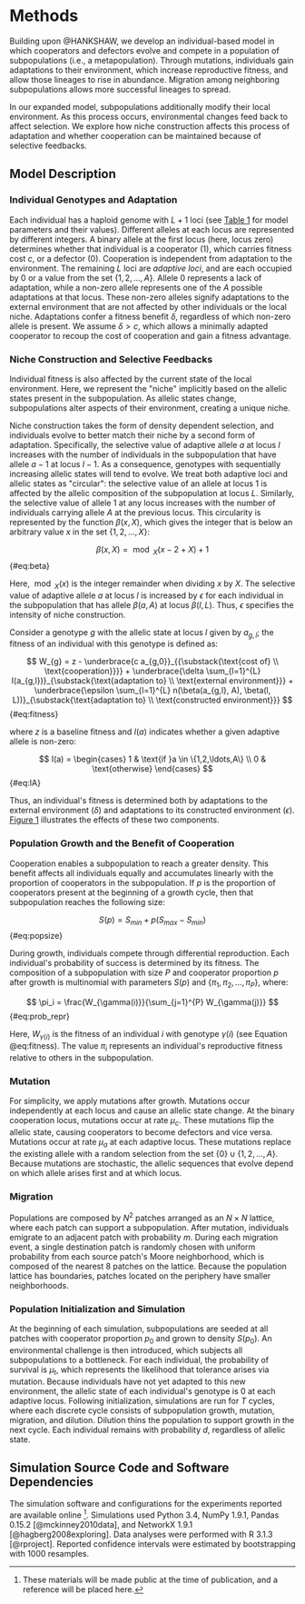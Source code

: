 
# Methods

Building upon @HANKSHAW, we develop an individual-based model in which cooperators and defectors evolve and compete in a population of subpopulations (i.e., a metapopulation).
Through mutations, individuals gain adaptations to their environment, which increase reproductive fitness, and allow those lineages to rise in abundance.
Migration among neighboring subpopulations allows more successful lineages to spread.

In our expanded model, subpopulations additionally modify their local environment.
As this process occurs, environmental changes feed back to affect selection.
We explore how niche construction affects this process of adaptation and whether cooperation can be maintained because of selective feedbacks.


## Model Description

### Individual Genotypes and Adaptation

Each individual has a haploid genome with $L + 1$ loci (see [Table 1](#tables) for model parameters and their values).
Different alleles at each locus are represented by different integers.
A binary allele at the first locus (here, locus zero) determines whether that individual is a cooperator ($1$), which carries fitness cost $c$, or a defector ($0$).
Cooperation is independent from adaptation to the environment.
The remaining $L$ loci are *adaptive loci*, and are each occupied by $0$ or a value from the set $\{1, 2, \ldots, A\}$.
Allele $0$ represents a lack of adaptation, while a non-zero allele represents one of the $A$ possible adaptations at that locus.
These non-zero alleles signify adaptations to the external environment that are not affected by other individuals or the local niche.
Adaptations confer a fitness benefit $\delta$, regardless of which non-zero allele is present.
We assume $\delta > c$, which allows a minimally adapted cooperator to recoup the cost of cooperation and gain a fitness advantage.


### Niche Construction and Selective Feedbacks

Individual fitness is also affected by the current state of the local environment.
Here, we represent the "niche" implicitly based on the allelic states present in the subpopulation.
As allelic states change, subpopulations alter aspects of their environment, creating a unique niche.

Niche construction takes the form of density dependent selection, and individuals evolve to better match their niche by a second form of adaptation.
Specifically, the selective value of adaptive allele $a$ at locus $l$ increases with the number of individuals in the subpopulation that have allele $a-1$ at locus $l-1$.
As a consequence, genotypes with sequentially increasing allelic states will tend to evolve.
We treat both adaptive loci and allelic states as "circular": the selective value of an allele at locus 1 is affected by the allelic composition of the subpopulation at locus $L$.
Similarly, the selective value of allele 1 at any locus increases with the number of individuals carrying allele $A$ at the previous locus.
This circularity is represented by the function $\beta(x,X)$, which gives the integer that is below an arbitrary value $x$ in the set $\{1, 2, \ldots, X\}$:

$$ \beta(x, X) = \bmod_{X}(x - 2 + X) + 1 $$ {#eq:beta}

Here, $\bmod_{X}(x)$ is the integer remainder when dividing $x$ by $X$.
The selective value of adaptive allele $a$ at locus $l$ is increased by $\epsilon$ for each individual in the subpopulation that has allele $\beta(a,A)$ at locus $\beta(l, L)$.
Thus, $\epsilon$ specifies the intensity of niche construction.

Consider a genotype $g$ with the allelic state at locus $l$ given by $a_{g,l}$; the fitness of an individual with this genotype is defined as:

$$ W_{g} = z - \underbrace{c a_{g,0}}_{{\substack{\text{cost of} \\ \text{cooperation}}}} + \underbrace{\delta \sum_{l=1}^{L} I(a_{g,l})}_{\substack{\text{adaptation to} \\ \text{external environment}}} + \underbrace{\epsilon \sum_{l=1}^{L} n(\beta(a_{g,l}, A), \beta(l, L))}_{\substack{\text{adaptation to} \\ \text{constructed environment}}} $$ {#eq:fitness}

where $z$ is a baseline fitness and $I(a)$ indicates whether a given adaptive allele is non-zero:

$$
I(a) =
\begin{cases}
    1 & \text{if }a \in \{1,2,\ldots,A\} \\
    0 & \text{otherwise}
\end{cases}
$$ {#eq:IA}

Thus, an individual's fitness is determined both by adaptations to the external environment ($\delta$) and adaptations to its constructed environment ($\epsilon$).
[Figure 1](#fig1) illustrates the effects of these two components.


### Population Growth and the Benefit of Cooperation

Cooperation enables a subpopulation to reach a greater density.
This benefit affects all individuals equally and accumulates linearly with the proportion of cooperators in the subpopulation.
If $p$ is the proportion of cooperators present at the beginning of a growth cycle, then that subpopulation reaches the following size:

$$ S(p) = S_{min} + p (S_{max} - S_{min}) $$ {#eq:popsize}

During growth, individuals compete through differential reproduction.
Each individual's probability of success is determined by its fitness.
The composition of a subpopulation with size $P$ and cooperator proportion $p$ after growth is multinomial with parameters $S(p)$ and $\{\pi_1, \pi_2, \ldots, \pi_{P}\}$, where:

$$ \pi_i = \frac{W_{\gamma(i)}}{\sum_{j=1}^{P} W_{\gamma(j)}} $$ {#eq:prob_repr}

Here, $W_{\gamma(i)}$ is the fitness of an individual $i$ with genotype $\gamma(i)$ (see Equation @eq:fitness).
The value $\pi_{i}$ represents an individual's reproductive fitness relative to others in the subpopulation.


### Mutation

For simplicity, we apply mutations after growth.
Mutations occur independently at each locus and cause an allelic state change.
At the binary cooperation locus, mutations occur at rate $\mu_{c}$.
These mutations flip the allelic state, causing cooperators to become defectors and vice versa.
Mutations occur at rate $\mu_{a}$ at each adaptive locus.
These mutations replace the existing allele with a random selection from the set $\{0\} \cup \{1, 2, \ldots, A\}$.
Because mutations are stochastic, the allelic sequences that evolve depend on which allele arises first and at which locus.


### Migration

Populations are composed by $N^2$ patches arranged as an $N \times N$ lattice, where each patch can support a subpopulation.
After mutation, individuals emigrate to an adjacent patch with probability $m$.
During each migration event, a single destination patch is randomly chosen with uniform probability from each source patch's Moore neighborhood, which is composed of the nearest 8 patches on the lattice.
Because the population lattice has boundaries, patches located on the periphery have smaller neighborhoods.


### Population Initialization and Simulation

At the beginning of each simulation, subpopulations are seeded at all patches with cooperator proportion $p_{0}$ and grown to density $S(p_{0})$.
An environmental challenge is then introduced, which subjects all subpopulations to a bottleneck.
For each individual, the probability of survival is $\mu_{t}$, which represents the likelihood that tolerance arises via mutation.
Because individuals have not yet adapted to this new environment, the allelic state of each individual's genotype is $0$ at each adaptive locus.
Following initialization, simulations are run for $T$ cycles, where each discrete cycle consists of subpopulation growth, mutation, migration, and dilution.
Dilution thins the population to support growth in the next cycle.
Each individual remains with probability $d$, regardless of allelic state.


## Simulation Source Code and Software Dependencies

The simulation software and configurations for the experiments reported are available online [^1].
Simulations used Python 3.4, NumPy 1.9.1, Pandas 0.15.2 [@mckinney2010data], and NetworkX 1.9.1 [@hagberg2008exploring].
Data analyses were performed with R 3.1.3 [@rproject].
Reported confidence intervals were estimated by bootstrapping with 1000 resamples.

[^1]: These materials will be made public at the time of publication, and a reference will be placed here.

